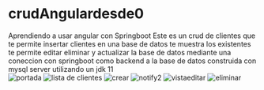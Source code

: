 # crudAngulardesde0
Aprendiendo a usar angular con Springboot
Este es un crud de clientes que te permite insertar clientes en una base de datos te muestra los existentes te permite editar eliminar y actualizar la base de datos mediante una coneccion con springboot como backend a la base de datos construida  con mysql server utilizando un jdk 11  
![portada](https://github.com/mikeaude1/crudAngulardesde0/assets/88689268/b2543ce1-416b-4e4f-99b6-8a4ff210e2b6)
![lista de clientes](https://github.com/mikeaude1/crudAngulardesde0/assets/88689268/af657993-eed0-4655-b447-a213ad43966f)
![crear](https://github.com/mikeaude1/crudAngulardesde0/assets/88689268/87037d31-2e25-428e-a000-cd00dd903003)
![notify2](https://github.com/mikeaude1/crudAngulardesde0/assets/88689268/0a1dda13-7715-49b4-a51b-5976238ec0e5)
![vistaeditar](https://github.com/mikeaude1/crudAngulardesde0/assets/88689268/ec45be25-7243-4de2-a878-f0d0a000d2b2)
![eliminar](https://github.com/mikeaude1/crudAngulardesde0/assets/88689268/0a1a6cef-1de6-494f-ae24-f4669cc8d989)
